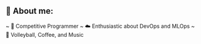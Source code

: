 ## 💫 About me:

~ 🎯 Competitive Programmer
~ ☁️ Enthusiastic about DevOps and MLOps
~ 🏐 Volleyball, Coffee, and Music




<!--
**syalejandrino/syalejandrino** is a ✨ _special_ ✨ repository because its `README.md` (this file) appears on your GitHub profile.

Here are some ideas to get you started:

- 🔭 I’m currently working on ...
- 🌱 I’m currently learning ...
- 👯 I’m looking to collaborate on ...
- 🤔 I’m looking for help with ...
- 💬 Ask me about ...
- 📫 How to reach me: ...
- 😄 Pronouns: ...
- ⚡ Fun fact: ...
-->
